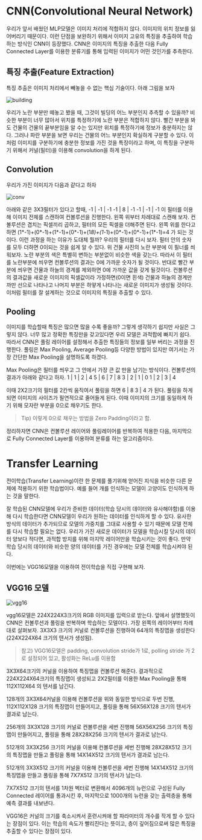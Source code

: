 # CNN(Convolutional Neural Network)

우리가 앞서 배웠던 MLP모델은 이미지 처리에 적합하지 않다. 이미지의 위치 정보를 잃어버리기 때문이다. 이런 단점을 보완하기 위해서 이미지 고유의 특징을 추출하여 학습하는 방식인 CNN이 등장했다. CNN은 이미지의 특징을 추출한 다음 Fully Connected Layer를 이용한 분류기를 통해 입력된 이미지가 어떤 것인가를 추측한다.

## 특징 추출(Feature Extraction)

특징 추출은 이미지 처리에서 빼놓을 수 없는 핵심 기술이다. 아래 그림을 보자

![building](./img/building.jpg)

우리가 노란 부분만 떼놓고 봤을 때, 그것이 빌딩의 어느 부분인지 추측할 수 있을까? 비슷한 부분이 너무 많아서 위치를 특정하기에 노란 부분은 적합하지 않다. 빨간 부분을 봐도 건물의 건물의 끝부분임을 알 수는 있지만 위치를 특정하기에 정보가 충분하지는 않다. 그러나 파란 부분을 보면 우리는 건물의 어느 부분인지 확실하게 구분할 수 있다. 이처럼 이미지를 구분하기에 충분한 정보를 가진 것을 특징이라고 하며, 이 특징을 구분하기 위해서 커널(필터)을 이용해 convolution을 하게 된다. 

## Convolution

우리가 가진 이미지가 다음과 같다고 하자

![conv](./img/convolution.jpg)

아래와 같은 3X3필터가 있다고 할때,
-1 | -1 | -1
-1 | 8 | -1
-1 | -1 | -1
 이 필터를 이용해 이미지 전체를 스캔하여 컨볼루션을 진행한다. 왼쪽 위부터 차례대로 스캔해 보자. 컨볼루션은 겹치는 픽셀끼리 곱하고, 필터의 모든 픽셀을 더해주면 된다. 왼쪽 위를 한다고 하면 (1*-1)+(0*-1)+(1*-1)+(0*-1)+(1*8)+(1*-1)+(0*-1)+(0*-1)+(1*-1)=4 가 되는 것이다. 이런 과정을 하는 이유가 도대체 뭘까? 우리의 필터를 다시 보자. 필터 안의 숫자를 모두 더하면 0이되는 것을 쉽게 알 수 있다. 위 건물 사진의 노란 부분에 이 필너를 씌워보자. 노란 부분의 색은 특별히 변하는 부분없이 비슷한 색을 갖는다. 따라서 이 필터를 노란부분에 씌우면 컨볼루션의 결과는 0에 가까운 숫자가 될 것이다. 반대로 빨간 부분에 씌우면 건물과 하늘의 경계를 제외하면 0에 가까운 값을 갖게 될것이다. 컨볼루션의 결과값을 새로운 이미지의 픽셀값이라 가정하면(0이면 흰색) 건물과 하늘의 경계만 까만 선으로 나타나고 나머지 부분은 하얗게 나타나는 새로운 이미지가 생성될 것이다. 이처럼 필터를 잘 설계하는 것으로 이미지의 특징을 추출할 수 있다. 
 
## Pooling

이미지를 학습할때 특징은 많으면 많을 수록 좋을까? 그렇게 생각하기 쉽지만 사실은 그렇지 않다. 너무 많고 정확한 특징만을 갖고있다면 우리 모델은 과적합에 빠지기 쉽다. 따라서 CNN은 풀링 레이어를 설정해서 추출한 특징들의 정보를 일부 버리는 과정을 진행한다. 풀링은 Max Pooling, Average Pooling등 다양한 방법이 있지만 여기서는 가장 간단한 Max Pooling을 설명하도록 하겠다. 

Max Pooling은 필터를 씌우고 그 안에서 가장 큰 값 만을 남기는 방식이다. 컨볼루션의 결과가 아래와 같다고 하자.
1 | 1 | 2 | 4 
5 | 6 | 7 | 8 
3 | 2 | 1 | 0
1 | 2 | 3 | 4

이때 2X2크기의 필터를 2칸씩 움직여서 풀링을 하면
6 | 8
3 | 4
가 된다. 풀링을 하게 되면 이미지의 사이즈가 필연적으로 줄어들게 된다. 이때 이미지의 크기를 동일하게 하기 위해 모자란 부분을 0으로 채우기도 한다.

> Tip) 이렇게 0으로 채우는 방법을 Zero Padding이라고 함.

정리하자면 CNN은 컨볼루션 레이어와 풀링레이어를 반복하여 적용한 다음, 마지막으로 Fully Connected Layer를 이용하여 분류를 하는 알고리즘이다.

# Transfer Learning

전이학습(Transfer Learning)이란 한 문제를 풀기위해 얻어진 지식을 비슷한 다른 문제에 적용하기 위한 학습법이다. 예를 들어 개를 인식하는 모델이 고양이도 인식하게 하는 것을 말한다.

잘 학습된 CNN모델에 우리가 준비한 데이터(학습 당시의 데이터와 유사해야함)를 이용해 다시 학습한다면 CNN모델이 우리가 원하는 데이터를 인식하게 할 수 있다. 유사한 방식의 데이터가 추가되므로 모델의 가중치를 그대로 사용할 수 있기 때문에 모델 전체를 다시 학습할 필요는 없다. 우리가 가진 새로운 데이터가 모델을 학습시킬 당시의 데이터 양보다 적다면, 과적합 방지를 위해 마지막 레이어만을 학습시키는 것이 좋다. 만약 학습 당시의 데이터와 비슷한 양의 데이터를 가진 경우에는 모델 전체를 학습시켜야 된다.

이번에는 VGG16모델을 이용하여 전이학습을 직접 구현해 보자.

## VGG16 모델

![vgg16](./img/vgg16.png)

vgg16모델은 224X224X3크기의 RGB 이미지를 입력으로 받는다. 앞에서 설명했듯이 CNN은 컨볼루션과 풀링을 반복하며 학습하는 모델이다. 가장 왼쪽의 레이어부터 차례대로 살펴보자. 3X3X3 크기의 커널로 컨볼루션을 진행하여 64개의 특징맵을 생성한다(224X224X64 크기의 텐서가 생성됨). 

> 참고) VGG16모델은 padding, convolution stride가 1로, polling stride 가 2로  설정되어 있고, 활성화는 ReLu를 이용함

3X3X64크기의 커널을 이용하여 특징맵을 컨볼루션 해준다. 결과적으로 224X224X64크기의 특징맵이 생성되고 2X2필터를 이용한 Max Pooling을 통해 112X112X64 의 텐서를 남긴다.

128개의 3X3X64커널을 이용해 컨볼루션을 위와 동일한 방식으로 두번 진행, 112X112X128 크기의 특징맵이 만들어지고, 풀링을 통해 56X56X128 크기의 텐서가 결과로 남는다.

256개의 3X3X128 크기의 커널로 컨볼루션을 세번 진행해 56X56X256 크기의 특징맵이 만들어지고, 풀링을 통해 28X28X256 크기의 텐서가 결과로 남는다.

512개의 3X3X256 크기의 커널을 이용해 컨볼루션을 세번 진행해 28X28X512 크기의 특징맵을 만들고 풀링을 통해 14X14X512 크기의 텐서가 결과로 남는다.

512개의 3X3X512 크기의 커널을 이용해 컨볼루션을 세번 진행해 14X14X512 크기의 특징맵을 만들고 풀링을 통해 7X7X512 크기의 텐서가 남는다.

7X7X512 크기의 텐서를 1차원 벡터로 변환해서 4096개의 뉴런으로 구성된 Fully Connected 레이어를 통과시킨 후, 마지막으로 1000개의 뉴런을 갖는 출력층을 통해 예측 결과를 내보낸다.

VGG16은 커널의 크기를 축소시켜서 훈련시켜애 할 파라미터의 개수를 작게 할 수 있다는 장점이 있다. 이는 학습의 속도가 빨리진다는 뜻이고, 층이 깊어짐으로써 많은 특징을 추출할 수 있다는 장점이 있다.